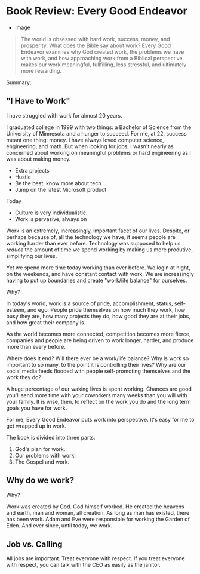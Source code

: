 # Book Review: Every Good Endeavor

* Image

> The world is obsessed with hard work, success, money, and prosperity. What
> does the Bible say about work? Every Good Endeavor examines why God created
> work, the problems we have with work, and how approaching work from a Biblical
> perspective makes our work meaningful, fullfilling, less stressful, and
> ultimately more rewarding.

Summary:



## "I Have to Work"

I have struggled with work for almost 20 years. 

I graduated college in 1999 with two things: a Bachelor of Science from the
University of Minnesota and a hunger to succeed. For me, at 22, success
meant one thing: money. I have always loved computer science, engineering, and
math. But when looking for jobs, I wasn't nearly as concerned about working on
meaningful problems or hard engineering as I was about making money.


* Extra projects
* Hustle
* Be the best, know more about tech
* Jump on the latest Microsoft product

Today

* Culture is very individualistic.
* Work is pervasive, always on


Work is an extremely, increasingly, important facet of our lives. Despite, or
perhaps because of, all the technology we have, it seems people are working
harder than ever before. Technology was supposed to help us *reduce* the amount
of time we spend working by making us more produtive, simplifying our lives. 

Yet we spend more time today working than ever before. We login at night, on the
weekends, and have constant contact with work. We are increasingly having to put
up boundaries and create "work/life balance" for ourselves.

Why?

In today's world, work is a source of pride, accomplishment, status,
self-esteem, and ego. People pride themselves on how much they work, how busy
they are, how many projects they do, how good they are at their jobs, and how
great their company is. 

As the world becomes more connected, competition becomes more fierce, companies
and people are being driven to work longer, harder, and produce more than every
before. 

Where does it end? Will there ever be a work/life balance? Why is work so
important to so many, to the point it is controlling their lives? Why are our
social media feeds flooded with people self-promoting themselves and the work
they do?

A huge percentage of our waking lives is spent working. Chances are good you'll
send more time with your coworkers many weeks than you will with your family. It
is wise, then, to reflect on the work you do and the long term goals you have
for work.

For me, Every Good Endeavor puts work into perspective. It's easy for me to get
wrapped up in work. 

The book is divided into three parts:

1. God's plan for work.
1. Our problems with work.
1. The Gospel and work.


## Why do we work?


Why?

Work was created by God. God himself worked. He created the heavens and earth,
man and woman, all creation. As long as man has existed, there has been work. Adam and Eve
were responsible for working the Garden of Eden. And ever since, until today,
we work. 


## Job vs. Calling

All jobs are important. Treat everyone with respect. If you treat everyone with
respect, you can talk with the CEO as easily as the janitor. 